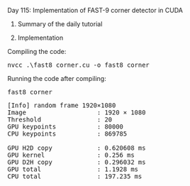 Day 115: Implementation of FAST-9 corner detector in CUDA

1) Summary of the daily tutorial

2) Implementation

Compiling the code:

<pre>nvcc .\fast8_corner.cu -o fast8_corner</pre>

Running the code after compiling:

<pre>fast8_corner</pre>

<pre>[Info] random frame 1920×1080
Image                   : 1920 × 1080
Threshold               : 20
GPU keypoints           : 80000
CPU keypoints           : 869785

GPU H2D copy            : 0.620608 ms
GPU kernel              : 0.256 ms
GPU D2H copy            : 0.296032 ms
GPU total               : 1.1928 ms
CPU total               : 197.235 ms</pre>
